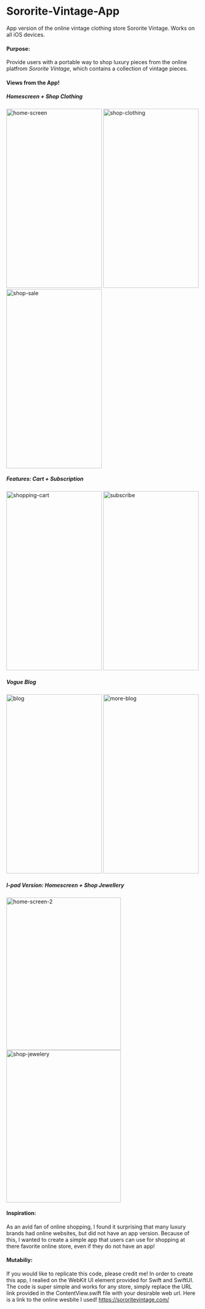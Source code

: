 # Sororite-Vintage-App
App version of the online vintage clothing store Sororite Vintage. Works on all iOS devices.

#### Purpose: 
Provide users with a portable way to shop luxury pieces from the online platfrom *Sororite Vintage*, which contains a collection of vintage pieces.

#### Views from the App! 

##### Homescreen + Shop Clothing
<img width="250" height="470" alt="home-screen" src="https://user-images.githubusercontent.com/60487925/187128643-ab6711e8-50e2-4407-bd23-eed0616f152a.png"> <img width="250" height="470" alt="shop-clothing" src="https://user-images.githubusercontent.com/60487925/187128807-f58997a9-0b5d-4382-a3e2-40eba8713cc0.png"> <img width="250" height="470" alt="shop-sale" src="https://user-images.githubusercontent.com/60487925/187128820-ec296479-b933-412f-b9a1-328a7d44eda3.png">

##### Features: Cart + Subscription
<img width="250" height="470" alt="shopping-cart" src="https://user-images.githubusercontent.com/60487925/187128835-83fc19ae-e243-4368-b9a2-f25138a13707.png"> <img width="250" height="470" alt="subscribe" src="https://user-images.githubusercontent.com/60487925/187129389-13aab5d4-2231-4355-ac10-23ddddd1daab.png">

##### Vogue Blog
<img width="250" height="470" alt="blog" src="https://user-images.githubusercontent.com/60487925/187129404-a04595e2-ee0d-4ca8-8a0a-0a8217310086.png"> <img width="250" height="470" alt="more-blog" src="https://user-images.githubusercontent.com/60487925/187129417-edae81b5-54f2-482c-9fc2-df02d388a579.png">

##### I-pad Version: Homescreen + Shop Jewellery 
<img width="300" height="400" alt="home-screen-2" src="https://user-images.githubusercontent.com/60487925/187136440-f13c5b13-c76e-4678-a51e-c2eebcfce83a.png"> <img width="300" height="400" alt="shop-jewelery" src="https://user-images.githubusercontent.com/60487925/187136457-19f71e68-3650-4e63-83ac-9ab7f3703ecc.png">

#### Inspiration: 
As an avid fan of online shopping, I found it surprising that many luxury brands had online websites, but did not have an app version. 
Because of this, I wanted to create a simple app that users can use for shopping at there favorite online store, even if they do not have an app! 

#### Mutabiliy: 
If you would like to replicate this code, please credit me! In order to create this app, I realied on the WebKit UI element provided for Swift and SwiftUI. 
The code is super simple and works for any store, simply replace the URL link provided in the ContentView.swift file with your desirable web url. 
Here is a link to the online wesbite I used! https://sororitevintage.com/
